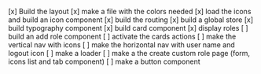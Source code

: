 [x] Build the layout
[x] make a file with the colors needed
[x] load the icons and build an icon component
[x] build the routing
[x] build a global store 
[x] build typography component
[x] build card component
[x] display roles
[ ] build an add role component
[ ] activate the cards actions
[ ] make the vertical nav with icons
[ ] make the horizontal nav with user name and logout icon
[ ] make a loader
[ ] make a the create custom role page (form, icons list and tab component)
[ ] make a button component
 
